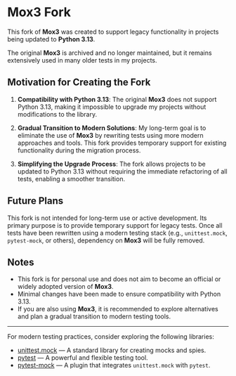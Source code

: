 # Mox3 Fork

This fork of **Mox3** was created to support legacy functionality in projects being updated to **Python 3.13**.

The original **Mox3** is archived and no longer maintained, but it remains extensively used in many older tests in my projects.

## Motivation for Creating the Fork

1. **Compatibility with Python 3.13**: The original **Mox3** does not support Python 3.13, making it impossible to upgrade my projects without modifications to the library.

2. **Gradual Transition to Modern Solutions**: My long-term goal is to eliminate the use of **Mox3** by rewriting tests using more modern approaches and tools. This fork provides temporary support for existing functionality during the migration process.

3. **Simplifying the Upgrade Process**: The fork allows projects to be updated to Python 3.13 without requiring the immediate refactoring of all tests, enabling a smoother transition.

## Future Plans

This fork is not intended for long-term use or active development. Its primary purpose is to provide temporary support for legacy tests. Once all tests have been rewritten using a modern testing stack (e.g., `unittest.mock`, `pytest-mock`, or others), dependency on **Mox3** will be fully removed.

## Notes

- This fork is for personal use and does not aim to become an official or widely adopted version of **Mox3**.
- Minimal changes have been made to ensure compatibility with Python 3.13.
- If you are also using **Mox3**, it is recommended to explore alternatives and plan a gradual transition to modern testing tools.

---

For modern testing practices, consider exploring the following libraries:

- [unittest.mock](https://docs.python.org/3/library/unittest.mock.html) — A standard library for creating mocks and spies.
- [pytest](https://pytest.org/) — A powerful and flexible testing tool.
- [pytest-mock](https://pytest-mock.readthedocs.io/) — A plugin that integrates `unittest.mock` with `pytest`.
